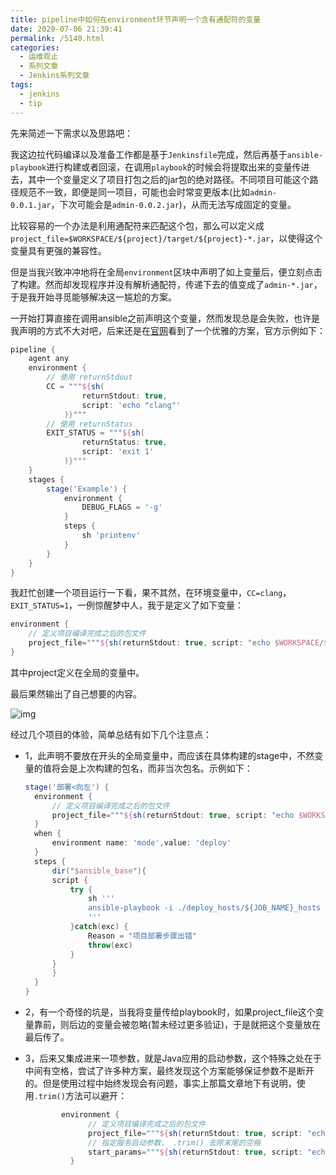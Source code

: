 ```yaml
---
title: pipeline中如何在environment环节声明一个含有通配符的变量
date: 2020-07-06 21:39:41
permalink: /5140.html
categories:
  - 运维观止
  - 系列文章
  - Jenkins系列文章
tags:
  - jenkins
  - tip
---
```


先来简述一下需求以及思路吧：

我这边拉代码编译以及准备工作都是基于`Jenkinsfile`完成，然后再基于`ansible-playbook`进行构建或者回滚，在调用`playbook`的时候会将提取出来的变量传进去，其中一个变量定义了项目打包之后的jar包的绝对路径。不同项目可能这个路径规范不一致，即便是同一项目，可能也会时常变更版本(比如`admin-0.0.1.jar`，下次可能会是`admin-0.0.2.jar`)，从而无法写成固定的变量。

比较容易的一个办法是利用通配符来匹配这个包，那么可以定义成 `project_file=$WORKSPACE/${project}/target/${project}-*.jar`，以使得这个变量具有更强的兼容性。

但是当我兴致冲冲地将在全局`environment`区块中声明了如上变量后，便立刻点击了构建。然而却发现程序并没有解析通配符，传递下去的值变成了`admin-*.jar`，于是我开始寻觅能够解决这一尴尬的方案。

一开始打算直接在调用ansible之前声明这个变量，然而发现总是会失败，也许是我声明的方式不大对吧，后来还是在[官网](https://www.jenkins.io/zh/doc/book/pipeline/jenkinsfile/)看到了一个优雅的方案，官方示例如下：

```groovy
pipeline {
    agent any 
    environment {
        // 使用 returnStdout
        CC = """${sh(
                returnStdout: true,
                script: 'echo "clang"'
            )}""" 
        // 使用 returnStatus
        EXIT_STATUS = """${sh(
                returnStatus: true,
                script: 'exit 1'
            )}"""
    }
    stages {
        stage('Example') {
            environment {
                DEBUG_FLAGS = '-g'
            }
            steps {
                sh 'printenv'
            }
        }
    }
}
```

我赶忙创建一个项目运行一下看，果不其然，在环境变量中，`CC=clang`，`EXIT_STATUS=1`，一例惊醒梦中人，我于是定义了如下变量：

```groovy
environment {
    // 定义项目编译完成之后的包文件
    project_file="""${sh(returnStdout: true, script: "echo $WORKSPACE/${project}/target/${project}-*.jar")}"""
}
```

其中project定义在全局的变量中。

最后果然输出了自己想要的内容。

![img](https://tva4.sinaimg.cn/large/71cfeb93ly1gf8janlqxjj21ct1z4n82.jpg)

经过几个项目的体验，简单总结有如下几个注意点：

- 1，此声明不要放在开头的全局变量中，而应该在具体构建的stage中，不然变量的值将会是上次构建的包名，而非当次包名。示例如下：

  ```groovy
  stage('部署<向左') {
    environment {
        // 定义项目编译完成之后的包文件
        project_file="""${sh(returnStdout: true, script: "echo $WORKSPACE/${project}/target/${project}-*.jar")}"""
    }
    when {
        environment name: 'mode',value: 'deploy'
    }
    steps {
        dir("$ansible_base"){
        script {                    
            try {
                sh '''
                ansible-playbook -i ./deploy_hosts/${JOB_NAME}_hosts --tags "deploy,${project}" site.yml -e "project"=$project -e "_version"=${_version} -e "JOB_NAME"=${JOB_NAME} -e "remote_host"=${remote_host} -e "server_port"=${server_port} -e project_env=${project_env} -e project_user=${project_user} -e start_Xms=${start_Xms} -e start_Xmx=${start_Xmx} -e "project_file"=${project_file}
                '''
            }catch(exc) {
                Reason = "项目部署步骤出错"
                throw(exc)
            }
        }
        } 
    }
  }
  ```

- 2，有一个奇怪的坑是，当我将变量传给playbook时，如果project_file这个变量靠前，则后边的变量会被忽略(暂未经过更多验证)，于是就把这个变量放在最后传了。

- 3，后来又集成进来一项参数，就是Java应用的启动参数，这个特殊之处在于中间有空格，尝试了许多种方案，最终发现这个方案能够保证参数不是断开的。但是使用过程中始终发现会有问题，事实上那篇文章地下有说明，使用`.trim()`方法可以避开：

  ```groovy
          environment {
                // 定义项目编译完成之后的包文件
                project_file="""${sh(returnStdout: true, script: "echo ${jar_file}").trim()}"""
                // 指定服务启动参数， .trim() 去除末尾的空格
                start_params="""${sh(returnStdout: true, script: "echo ${start_param}").trim()}"""
            }
  ```
